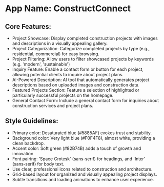 # **App Name**: ConstructConnect

## Core Features:

- Project Showcase: Display completed construction projects with images and descriptions in a visually appealing gallery.
- Project Categorization: Categorize completed projects by type (e.g., residential, commercial) for easy browsing.
- Project Filtering: Allow users to filter showcased projects by keywords (e.g. 'modern', 'sustainable')
- Inquiry Feature: Enable a contact form or button for each project, allowing potential clients to inquire about project plans.
- AI-Powered Description: AI tool that automatically generates project descriptions based on uploaded images and construction data.
- Featured Projects Section: Feature a selection of highlighted or particularly successful projects on the homepage.
- General Contact Form: Include a general contact form for inquiries about construction services and project plans.

## Style Guidelines:

- Primary color: Desaturated blue (#5885AF) evokes trust and stability.
- Background color: Very light blue (#F0F4F8), almost white, providing a clean backdrop.
- Accent color: Soft green (#82B74B) adds a touch of growth and innovation.
- Font pairing: 'Space Grotesk' (sans-serif) for headings, and 'Inter' (sans-serif) for body text.
- Use clear, professional icons related to construction and architecture.
- Grid-based layout for organized and visually appealing project displays.
- Subtle transitions and loading animations to enhance user experience.